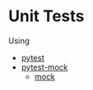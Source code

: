 # Unit Tests

Using

* [pytest](https://docs.pytest.org/en/stable/index.html)
* [pytest-mock](https://pypi.org/project/pytest-mock/)
  * [mock](http://pypi.python.org/pypi/mock)
